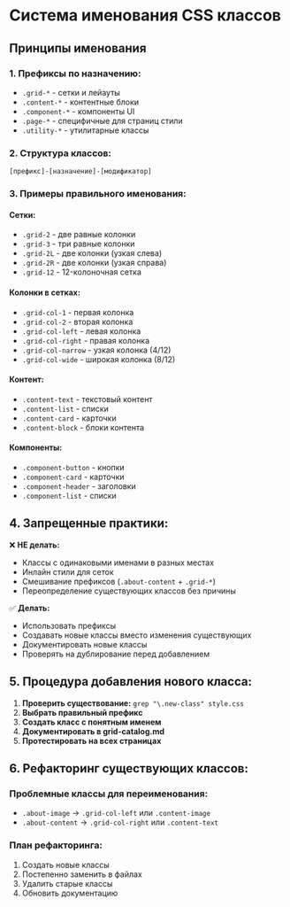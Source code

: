 # Система именования CSS классов

## Принципы именования

### 1. Префиксы по назначению:
- `.grid-*` - сетки и лейауты
- `.content-*` - контентные блоки  
- `.component-*` - компоненты UI
- `.page-*` - специфичные для страниц стили
- `.utility-*` - утилитарные классы

### 2. Структура классов:
```
[префикс]-[назначение]-[модификатор]
```

### 3. Примеры правильного именования:

#### Сетки:
- `.grid-2` - две равные колонки
- `.grid-3` - три равные колонки  
- `.grid-2L` - две колонки (узкая слева)
- `.grid-2R` - две колонки (узкая справа)
- `.grid-12` - 12-колоночная сетка

#### Колонки в сетках:
- `.grid-col-1` - первая колонка
- `.grid-col-2` - вторая колонка
- `.grid-col-left` - левая колонка
- `.grid-col-right` - правая колонка
- `.grid-col-narrow` - узкая колонка (4/12)
- `.grid-col-wide` - широкая колонка (8/12)

#### Контент:
- `.content-text` - текстовый контент
- `.content-list` - списки
- `.content-card` - карточки
- `.content-block` - блоки контента

#### Компоненты:
- `.component-button` - кнопки
- `.component-card` - карточки
- `.component-header` - заголовки
- `.component-list` - списки

## 4. Запрещенные практики:

❌ **НЕ делать:**
- Классы с одинаковыми именами в разных местах
- Инлайн стили для сеток
- Смешивание префиксов (`.about-content` + `.grid-*`)
- Переопределение существующих классов без причины

✅ **Делать:**
- Использовать префиксы
- Создавать новые классы вместо изменения существующих
- Документировать новые классы
- Проверять на дублирование перед добавлением

## 5. Процедура добавления нового класса:

1. **Проверить существование:** `grep "\.new-class" style.css`
2. **Выбрать правильный префикс**
3. **Создать класс с понятным именем**
4. **Документировать в grid-catalog.md**
5. **Протестировать на всех страницах**

## 6. Рефакторинг существующих классов:

### Проблемные классы для переименования:
- `.about-image` → `.grid-col-left` или `.content-image`
- `.about-content` → `.grid-col-right` или `.content-text`

### План рефакторинга:
1. Создать новые классы
2. Постепенно заменить в файлах
3. Удалить старые классы
4. Обновить документацию
